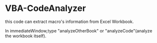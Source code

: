 # VBA-CodeAnalyzer
this code can extract macro's information from Excel Workbook.

In immediateWindow,type "analyzeOtherBook" or "analyzeCode"(analyze the workbook itself).
